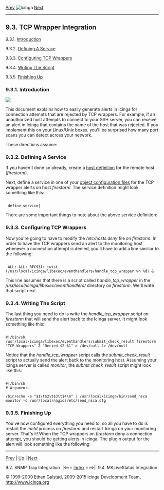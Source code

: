 [Prev](int-snmptrap.md) ![Icinga](../images/logofullsize.png "Icinga") [Next](int-mklivestatus.md)

* * * * *

9.3. TCP Wrapper Integration
----------------------------

9.3.1. [Introduction](int-tcpwrappers.md#introduction)

9.3.2. [Defining A
Service](int-tcpwrappers.md#servicedefinitiontcpwrapper)

9.3.3. [Configuring TCP
Wrappers](int-tcpwrappers.md#configtcpwrappers)

9.3.4. [Writing The Script](int-tcpwrappers.md#tcpwrapperscript)

9.3.5. [Finishing Up](int-tcpwrappers.md#finish)

### 9.3.1. Introduction

![](../images/tcpwrappers.png)

This document explains how to easily generate alerts in Icinga for
connection attempts that are rejected by TCP wrappers. For example, if
an unauthorized host attempts to connect to your SSH server, you can
receive an alert in Icinga that contains the name of the host that was
rejected. If you implement this on your Linux/Unix boxes, you'll be
surprised how many port scans you can detect across your network.

These directions assume:





### 9.3.2. Defining A Service

If you haven't done so already, create a [host
definition](objectdefinitions.md#objectdefinitions-host) for the
remote host (*firestorm*).

Next, define a service in one of your [object configuration
files](configobject.md "3.3. Object Configuration Overview") for the
TCP wrapper alerts on host *firestorm*. The service definition might
look something like this:

<pre><code>
 define service{
</code></pre>

There are some important things to note about the above service
definition:




### 9.3.3. Configuring TCP Wrappers

Now you're going to have to modify the */etc/hosts.deny* file on
*firestorm*. In order to have the TCP wrappers send an alert to the
monitoring host whenever a connection attempt is denied, you'll have to
add a line similiar to the following:

<pre><code>
 ALL: ALL: RFC931: twist (/usr/local/icinga/libexec/eventhandlers/handle_tcp_wrapper %h %d) &
</code></pre>

This line assumes that there is a script called *handle\_tcp\_wrapper*
in the */usr/local/icinga/libexec/eventhandlers/* directory on
*firestorm*. We'll write that script next.

### 9.3.4. Writing The Script

The last thing you need to do is write the *handle\_tcp\_wrapper* script
on *firestorm* that will send the alert back to the Icinga server. It
might look something like this:

<pre><code>
#!/bin/sh
/usr/local/icinga/libexec/eventhandlers/submit_check_result firestorm "TCP Wrappers" 2 "Denied $2-$1" > /dev/null 2> /dev/null
</code></pre>

Notice that the *handle\_tcp\_wrapper* script calls the
*submit\_check\_result* script to actually send the alert back to the
monitoring host. Assuming your Icinga server is called *monitor*, the
*submit check\_result* script might look like this:

<pre><code>
#!/bin/sh
# Arguments

/bin/echo -e "$1\t$2\t$3\t$4\n" | /usr/local/icinga/bin/send_nsca monitor -c /usr/local/nagios/etc/send_nsca.cfg
</code></pre>

### 9.3.5. Finishing Up

You've now configured everything you need to, so all you have to do is
restart the *inetd* process on *firestorm* and restart Icinga on your
monitoring server. That's it! When the TCP wrappers on *firestorm* deny
a connection attempt, you should be getting alerts in Icinga. The plugin
output for the alert will look something like the following:

</code></pre> 
</code></pre>

* * * * *

[Prev](int-snmptrap.md) | [Up](ch09.md) | [Next](int-mklivestatus.md)

9.2. SNMP Trap Integration  |<=== [Index](index.md) ===>|  9.4. MKLiveStatus Integration

© 1999-2009 Ethan Galstad, 2009-2015 Icinga Development Team,
http://www.icinga.org

